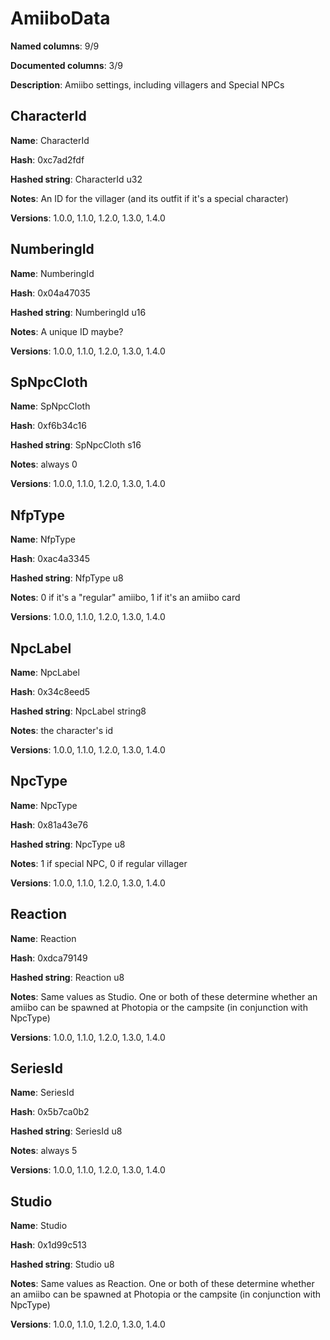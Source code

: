 # AmiiboData
**Named columns**: 9/9

**Documented columns**: 3/9

**Description**: Amiibo settings, including villagers and Special NPCs
## CharacterId

**Name**: CharacterId

**Hash**: 0xc7ad2fdf

**Hashed string**: CharacterId u32

**Notes**: An ID for the villager (and its outfit if it's a special character)

**Versions**: 1.0.0, 1.1.0, 1.2.0, 1.3.0, 1.4.0

## NumberingId

**Name**: NumberingId

**Hash**: 0x04a47035

**Hashed string**: NumberingId u16

**Notes**: A unique ID maybe?

**Versions**: 1.0.0, 1.1.0, 1.2.0, 1.3.0, 1.4.0

## SpNpcCloth

**Name**: SpNpcCloth

**Hash**: 0xf6b34c16

**Hashed string**: SpNpcCloth s16

**Notes**: always 0

**Versions**: 1.0.0, 1.1.0, 1.2.0, 1.3.0, 1.4.0

## NfpType

**Name**: NfpType

**Hash**: 0xac4a3345

**Hashed string**: NfpType u8

**Notes**: 0 if it's a "regular" amiibo, 1 if it's an amiibo card

**Versions**: 1.0.0, 1.1.0, 1.2.0, 1.3.0, 1.4.0

## NpcLabel

**Name**: NpcLabel

**Hash**: 0x34c8eed5

**Hashed string**: NpcLabel string8

**Notes**: the character's id

**Versions**: 1.0.0, 1.1.0, 1.2.0, 1.3.0, 1.4.0

## NpcType

**Name**: NpcType

**Hash**: 0x81a43e76

**Hashed string**: NpcType u8

**Notes**: 1 if special NPC, 0 if regular villager

**Versions**: 1.0.0, 1.1.0, 1.2.0, 1.3.0, 1.4.0

## Reaction

**Name**: Reaction

**Hash**: 0xdca79149

**Hashed string**: Reaction u8

**Notes**: Same values as Studio. One or both of these determine whether an amiibo can be spawned at Photopia or the campsite (in conjunction with NpcType)

**Versions**: 1.0.0, 1.1.0, 1.2.0, 1.3.0, 1.4.0

## SeriesId

**Name**: SeriesId

**Hash**: 0x5b7ca0b2

**Hashed string**: SeriesId u8

**Notes**: always 5

**Versions**: 1.0.0, 1.1.0, 1.2.0, 1.3.0, 1.4.0

## Studio

**Name**: Studio

**Hash**: 0x1d99c513

**Hashed string**: Studio u8

**Notes**: Same values as Reaction. One or both of these determine whether an amiibo can be spawned at Photopia or the campsite (in conjunction with NpcType)

**Versions**: 1.0.0, 1.1.0, 1.2.0, 1.3.0, 1.4.0

